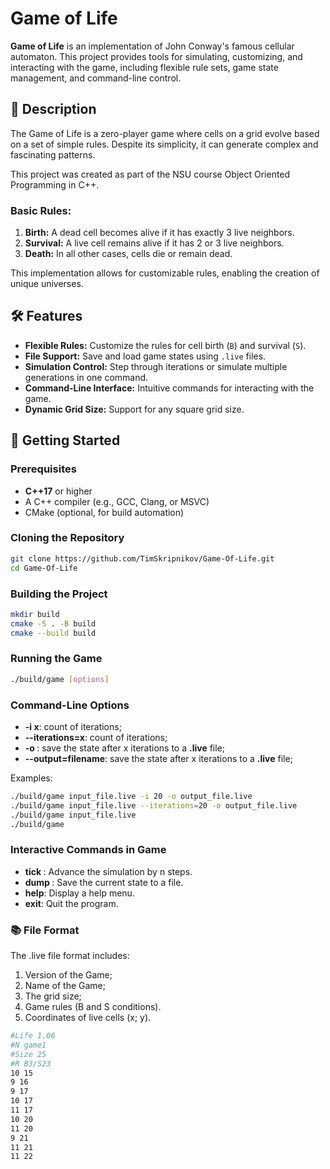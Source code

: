 # Game of Life

**Game of Life** is an implementation of John Conway's famous cellular automaton. This project provides tools for simulating, customizing, and interacting with the game, including flexible rule sets, game state management, and command-line control.

## 📖 Description

The Game of Life is a zero-player game where cells on a grid evolve based on a set of simple rules. Despite its simplicity, it can generate complex and fascinating patterns.

This project was created as part of the NSU course Object Oriented Programming in C++.

### Basic Rules:
1. **Birth:** A dead cell becomes alive if it has exactly 3 live neighbors.
2. **Survival:** A live cell remains alive if it has 2 or 3 live neighbors.
3. **Death:** In all other cases, cells die or remain dead.

This implementation allows for customizable rules, enabling the creation of unique universes.

## 🛠️ Features

- **Flexible Rules:** Customize the rules for cell birth (`B`) and survival (`S`).
- **File Support:** Save and load game states using `.live` files.
- **Simulation Control:** Step through iterations or simulate multiple generations in one command.
- **Command-Line Interface:** Intuitive commands for interacting with the game.
- **Dynamic Grid Size:** Support for any square grid size.

## 🚀 Getting Started

### Prerequisites

- **C++17** or higher
- A C++ compiler (e.g., GCC, Clang, or MSVC)
- CMake (optional, for build automation)

### Cloning the Repository

```bash
git clone https://github.com/TimSkripnikov/Game-Of-Life.git
cd Game-Of-Life
```

### Building the Project

```bash
mkdir build
cmake -S . -B build
cmake --build build
```

### Running the Game
```bash
./build/game [options]
```
### Command-Line Options

- **-i x**: count of iterations;
- **--iterations=x**: count of iterations;
- **-o <file>**: save the state after x iterations to a **.live** file;
- **--output=filename**: save the state after x iterations to a **.live** file;

Examples:
```bash
./build/game input_file.live -i 20 -o output_file.live
./build/game input_file.live --iterations=20 -o output_file.live
./build/game input_file.live
./build/game
```

### Interactive Commands in Game

- **tick <n>**: Advance the simulation by n steps.
- **dump <filename>**: Save the current state to a file.
- **help**: Display a help menu.
- **exit**: Quit the program.

### 📚 File Format

The .live file format includes:
1. Version of the Game;
2. Name of the Game;
3. The grid size;
4. Game rules (B and S conditions).
5. Coordinates of live cells (x; y).

```bash
#Life 1.06
#N game1
#Size 25
#R B3/S23
10 15
9 16
9 17
10 17
11 17
10 20
11 20
9 21
11 21
11 22
```
